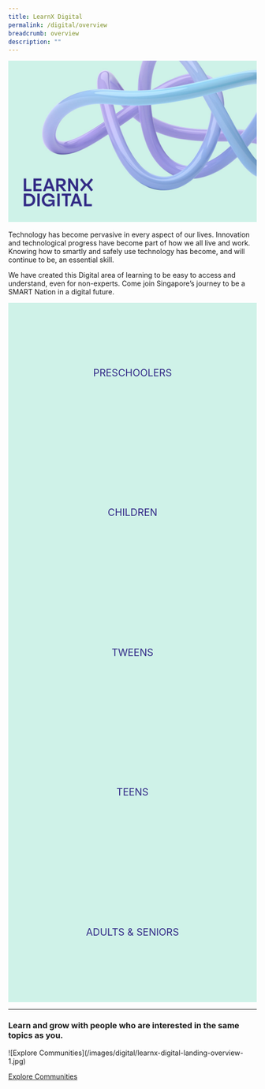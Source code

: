 ```yaml
---
title: LearnX Digital
permalink: /digital/overview
breadcrumb: overview
description: ""
---
```

<style type="text/css">
/* Indigo Sky */
.clickbox {
  display: block;
  position: relative;
  width: 100%;
  padding-bottom: 56.25%;
  background-color: transparent;
}

.clickbox span {
    padding: .5rem;
}

.clickbox a {
  position: absolute;
  display: flex;
  width: 100%;
  height: 100%;
  align-items: center;
  justify-content: center;
  font-size: 1.25rem;
  text-align: center;
  text-decoration: none;
  text-transform: uppercase;
}

.clickbox a:focus,
.clickbox a:hover {
  text-decoration: none;
}

.clickbox.is-sky-indigo {
  background-color: #cff2e8;
  color: #322987;
}

.clickbox.is-sky-indigo a {
  color: #322987;
}  

.clickbox.is-sky-indigo a:focus,
.clickbox.is-sky-indigo a:hover {
  background-color: #322987;
  color: #cff2e8;
}
</style>
![LearnX Digital](/images/digital/learnx-digital-landing-kv-1.jpg)

Technology has become pervasive in every aspect of our lives. Innovation and technological progress have become part of how we all live and work. Knowing how to smartly and safely use technology has become, and will continue to be, an essential skill.

We have created this Digital area of learning to be easy to access and understand, even for non-experts. Come join Singapore’s journey to be a SMART Nation in a digital future.

<!-- <p>
  <div class="responsive-iframe-container ratio-16by9">
    <iframe class="responsive-iframe" src="https://www.youtube.com/embed/uOfQMXQ4lL8"></iframe>
  </div>
</p> -->

<div class="row is-multiline">
  <div class="col is-one-third">
    <div class="clickbox is-sky-indigo">
      <a href="/digital/preschoolers/overview">
        <span>Preschoolers</span>
      </a>
    </div>
  </div>
  <div class="col is-one-third">
    <div class="clickbox is-sky-indigo">
      <a href="/digital/children/overview">
        <span>Children</span>
      </a>
    </div>
  </div>
  <div class="col is-one-third">
    <div class="clickbox is-sky-indigo">
      <a href="/digital/tweens/overview">
        <span>Tweens</span>
      </a>
    </div>
  </div>
</div>

<div class="row is-multiline">
  <div class="col is-one-third">
    <div class="clickbox is-sky-indigo">
      <a href="/digital/teens/overview">
        <span>Teens</span>
      </a>
    </div>
  </div>
  <div class="col is-one-third">
    <div class="clickbox is-sky-indigo">
      <a href="/digital/adults-seniors/overview">
        <span>Adults & Seniors</span>
      </a>
    </div>
  </div>
  <div class="col is-one-third">
  </div>
</div>

---
<h3 class="margin--top--none margin--bottom--lg"><b>Learn and grow with people who are interested in the same topics as you.</b></h3>
![Explore Communities](/images/digital/learnx-digital-landing-overview-1.jpg)

<a href="/communities/join/digital-communities" class="bp-button is-primary-outline is-uppercase">Explore Communities</a>